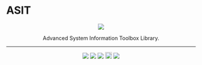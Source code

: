 # ASIT
<p align="center">
    <a href="#logo" alt="sit logo">
        <img src="http://uupload.ir/files/0ndf_capture.png" /></a>
</p>
<p align="center">
Advanced System Information Toolbox Library.
</p>

---

<p align="center">
        <a href="https://codecov.io/gh/aligholamee/pysys">
        <img src="https://img.shields.io/github/issues/aligholamee/ASIT.svg" /></a>
        <a href="https://codecov.io/gh/aligholamee/pysys">
        <img src="https://img.shields.io/github/license/aligholamee/ASIT.svg" /></a>
    <a href="#travis" alt="travis ci">
        <img src="https://travis-ci.org/aligholamee/ASIT.svg?branch=master" /></a>
        <a href="https://badge.fury.io/py/asit"><img src="https://badge.fury.io/py/asit.svg" alt="PyPI version" height="18"></a>
    <a href="https://codecov.io/gh/aligholamee/pysys">
        <img src="https://codecov.io/gh/aligholamee/pysys/branch/master/graph/badge.svg" /></a>
    

</p>
